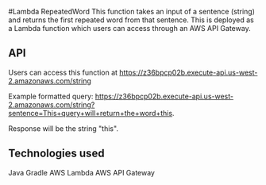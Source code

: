#Lambda RepeatedWord
  This function takes an input of a sentence (string) and returns the first repeated word from that sentence. This is deployed as a Lambda function which users can access through an AWS API Gateway.

## API
  Users can access this function at 
  https://z36bpcp02b.execute-api.us-west-2.amazonaws.com/string

  Example formatted query:
  https://z36bpcp02b.execute-api.us-west-2.amazonaws.com/string?sentence=This+query+will+return+the+word+this.

  Response will be the string "this".

## Technologies used
  Java
  Gradle
  AWS Lambda
  AWS API Gateway